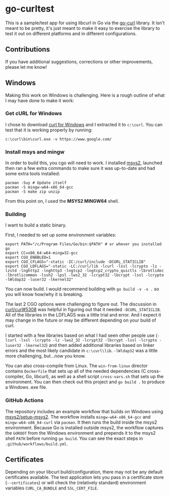 # go-curltest
This is a sample/test app for using libcurl in Go via the [go-curl](https://github.com/andelf/go-curl) library. It isn't meant to be pretty, it's just meant to make it easy to exercise the library to test it out on different platforms and in different configurations.

## Contributions

If you have additional suggestions, corrections or other improvements, please let me know!

## Windows
Making this work on Windows is challenging. Here is a rough outline of what I may have done to make it work:

### Get cURL for Windows
I chose to download [curl for Windows](https://curl.se/windows/) and I extracted it to `c:\curl`. You can test that it is working properly by running:

```
c:\curl\bin\curl.exe -v https://www.google.com/
```

### Install msys and mingw

In order to build this, you cgo will need to work. I installed [msys2](https://www.msys2.org/), launched then ran a few extra commands to make sure it was up-to-date and had some extra tools installed:

```shell
pacman -Suy # Update itself
pacman -S mingw-w64-x86_64-gcc
pacman -S make zip unzip
```

From this point on, I used the **MSYS2 MINGW64** shell.

### Building

I want to build a static binary.

First, I needed to set up some environment variables:

```shell
export PATH="/c/Program Files/Go/bin:$PATH" # or whever you installed go
export CC=x86_64-w64-mingw32-gcc
export CGO_ENABLED=1
export CGO_CFLAGS="-static -IC:/curl/include -DCURL_STATICLIB"
export CGO_LDFLAGS="-static -LC:/curl/lib -lcurl -lssl -lcrypto -lz -lzstd -lnghttp2 -lnghttp3 -lngtcp2 -lngtcp2_crypto_quictls -lbrotlidec -lbrotlicommon -lssh2 -lpsl -lws2_32 -lcrypt32 -lbcrypt -lssl -lcrypto -lWldap32 -luser32 -lkernel32"
```

You can now build. I would recommend building with `go build -v -x .` so you will know how/why it is breaking.

The last 2 CGO options were challenging to figure out. The discussion in [curl/curl#5308](https://github.com/curl/curl/issues/5308) was helpful in figuring out that it needed `-DCURL_STATICLIB`. All of the libraries in the LDFLAGS was a little trial and error. And I expect it may change in the future or may be different depending on your build of curl.

I started with a few libraries based on what I had seen other people use (`-lcurl -lssl -lcrypto -lz -lws2_32 -lcrypt32 -lbcrypt -lssl -lcrypto -luser32 -lkernel32`) and then added additional libraries based on linker errors and the most likely candidate in `c:\curl\lib`. `-lWldap32` was a little more challenging, but...now you know.

You can also cross-compile from Linux. The `win-from-linux` director contains `Dockerfile` that sets up all of the needed dependencies (C cross-compiler, Go, libcurl), as well as a shell script `cross-vars.sh` that sets up the environment. You can then check out this project and `go build .` to produce a Windows .exe file.

### GitHub Actions

The repository includes an example workflow that builds on Windows using
[msys2/setup-msys2](https://github.com/msys2/setup-msys2). The workflow installs
`mingw-w64-x86_64-gcc` and `mingw-w64-x86_64-curl` via `pacman`. It then runs the
build inside the msys2 environment. Because Go is installed outside msys2, the
workflow captures the `GOROOT` from the Windows environment and prepends it to
the msys2 shell `PATH` before running `go build`. You can see the exact steps in
`.github/workflows/build.yml`.

## Certificates

Depending on your libcurl build/configuration, there may not be any default certificates available. The test application lets you pass in a certificate store (`--certificates`) or will check the (relatively standard) environment variables `CURL_CA_BUNDLE` and `SSL_CERT_FILE`.

